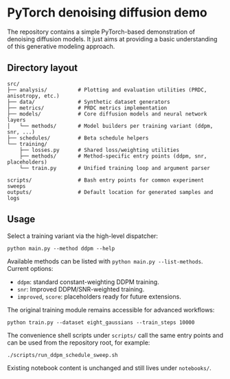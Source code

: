 # PyTorch denoising diffusion demo

The repository contains a simple PyTorch-based demonstration of denoising diffusion models.
It just aims at providing a basic understanding of this generative modeling approach.

## Directory layout

```
src/
├── analysis/          # Plotting and evaluation utilities (PRDC, anisotropy, etc.)
├── data/              # Synthetic dataset generators
├── metrics/           # PRDC metrics implementation
├── models/            # Core diffusion models and neural network layers
│   └── methods/       # Model builders per training variant (ddpm, snr, ...)
├── schedules/         # Beta schedule helpers
└── training/
    ├── losses.py      # Shared loss/weighting utilities
    ├── methods/       # Method-specific entry points (ddpm, snr, placeholders)
    └── train.py       # Unified training loop and argument parser

scripts/               # Bash entry points for common experiment sweeps
outputs/               # Default location for generated samples and logs
```

## Usage

Select a training variant via the high-level dispatcher:

```
python main.py --method ddpm --help
```

Available methods can be listed with `python main.py --list-methods`. Current
options:

- `ddpm`: standard constant-weighting DDPM training.
- `snr`: Improved DDPM/SNR-weighted training.
- `improved`, `score`: placeholders ready for future extensions.

The original training module remains accessible for advanced workflows:

```
python train.py --dataset eight_gaussians --train_steps 10000
```

The convenience shell scripts under `scripts/` call the same entry points and
can be used from the repository root, for example:

```
./scripts/run_ddpm_schedule_sweep.sh
```

Existing notebook content is unchanged and still lives under `notebooks/`.

